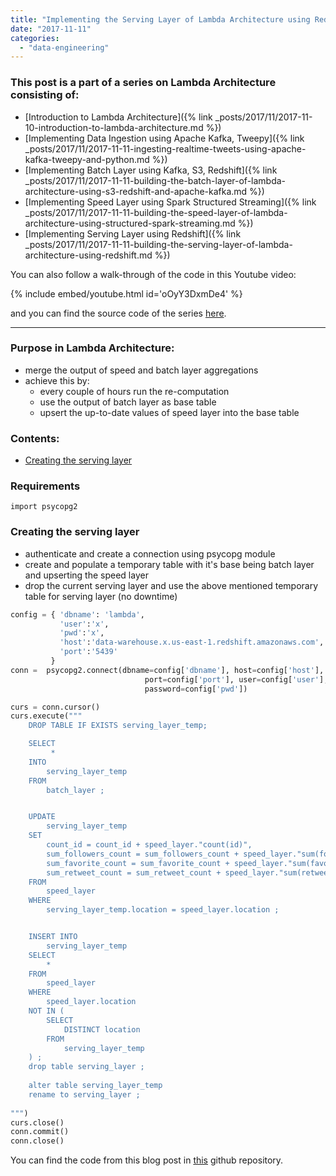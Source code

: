 ```yaml
---
title: "Implementing the Serving Layer of Lambda Architecture using Redshift"
date: "2017-11-11"
categories: 
  - "data-engineering"
---
```


### This post is a part of a series on Lambda Architecture consisting of:

- [Introduction to Lambda Architecture]({% link _posts/2017/11/2017-11-10-introduction-to-lambda-architecture.md %})
- [Implementing Data Ingestion using Apache Kafka, Tweepy]({% link _posts/2017/11/2017-11-11-ingesting-realtime-tweets-using-apache-kafka-tweepy-and-python.md %})
- [Implementing Batch Layer using Kafka, S3, Redshift]({% link _posts/2017/11/2017-11-11-building-the-batch-layer-of-lambda-architecture-using-s3-redshift-and-apache-kafka.md %})
- [Implementing Speed Layer using Spark Structured Streaming]({% link _posts/2017/11/2017-11-11-building-the-speed-layer-of-lambda-architecture-using-structured-spark-streaming.md %})
- [Implementing Serving Layer using Redshift]({% link _posts/2017/11/2017-11-11-building-the-serving-layer-of-lambda-architecture-using-redshift.md %})

You can also follow a walk-through of the code in this Youtube video:

{% include embed/youtube.html id='oOyY3DxmDe4' %}

and you can find the source code of the series [here](https://github.com/dorianbg/lambda-architecture-demo).

* * *

### Purpose in Lambda Architecture:

- merge the output of speed and batch layer aggregations
- achieve this by:
    - every couple of hours run the re-computation
    - use the output of batch layer as base table
    - upsert the up-to-date values of speed layer into the base table

### Contents:

- [Creating the serving layer](#1)

### Requirements

```
import psycopg2
```

### Creating the serving layer

- authenticate and create a connection using psycopg module
- create and populate a temporary table with it's base being batch layer and upserting the speed layer
- drop the current serving layer and use the above mentioned temporary table for serving layer (no downtime)

```python
config = { 'dbname': 'lambda', 
           'user':'x',
           'pwd':'x',
           'host':'data-warehouse.x.us-east-1.redshift.amazonaws.com',
           'port':'5439'
         }
conn =  psycopg2.connect(dbname=config['dbname'], host=config['host'], 
                              port=config['port'], user=config['user'], 
                              password=config['pwd'])

curs = conn.cursor()
curs.execute(""" 
    DROP TABLE IF EXISTS serving_layer_temp; 

    SELECT 
         *
    INTO 
        serving_layer_temp
    FROM 
        batch_layer ;


    UPDATE 
        serving_layer_temp
    SET
        count_id = count_id + speed_layer."count(id)",
        sum_followers_count = sum_followers_count + speed_layer."sum(followers_count)",
        sum_favorite_count = sum_favorite_count + speed_layer."sum(favorite_count)",
        sum_retweet_count = sum_retweet_count + speed_layer."sum(retweet_count)"
    FROM
        speed_layer
    WHERE 
        serving_layer_temp.location = speed_layer.location ;


    INSERT INTO 
        serving_layer_temp
    SELECT 
        * 
    FROM 
        speed_layer
    WHERE 
        speed_layer.location 
    NOT IN (
        SELECT 
            DISTINCT location 
        FROM 
            serving_layer_temp 
    ) ;
    drop table serving_layer ;
    
    alter table serving_layer_temp
    rename to serving_layer ;        
    
""")
curs.close()
conn.commit()
conn.close()
```

 

You can find the code from this blog post in [this](https://github.com/dorianb96/lambda-architecture-demo) github repository.
